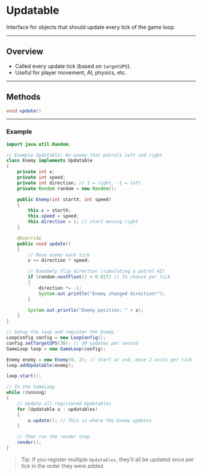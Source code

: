 # Updatable

Interface for objects that should update every tick of the game loop.

---
## Overview

- Called every update tick (based on `targetUPS`).  
- Useful for player movement, AI, physics, etc.

---
## Methods

```java
void update()
```

---
### Example

```java
import java.util.Random;

// Example Updatable: An enemy that patrols left and right
class Enemy implements Updatable
{
    private int x;
    private int speed;
    private int direction; // 1 = right, -1 = left
    private Random random = new Random();

    public Enemy(int startX, int speed)
    {
        this.x = startX;
        this.speed = speed;
        this.direction = 1; // start moving right
    }

    @Override
    public void update()
    {
        // Move enemy each tick
        x += direction * speed;

        // Randomly flip direction (simulating a patrol AI)
        if (random.nextFloat() < 0.01f) // 1% chance per tick
        {
            direction *= -1;
            System.out.println("Enemy changed direction!");
        }

        System.out.println("Enemy position: " + x);
    }
}

// Setup the loop and register the Enemy
LoopConfig config = new LoopConfig();
config.setTargetUPS(30); // 30 updates per second
GameLoop loop = new GameLoop(config);

Enemy enemy = new Enemy(0, 2); // Start at x=0, move 2 units per tick
loop.addUpdatable(enemy);

loop.start();
```

```java
// In the GameLoop
while (running)
{
    // Update all registered Updatables
    for (Updatable u : updatables)
    {
        u.update(); // This is where the Enemy updates
    }

    // Then run the render step
    render();
}
```

>Tip: If you register multiple `Updatables`, they’ll all be updated once per tick in the order they were added.